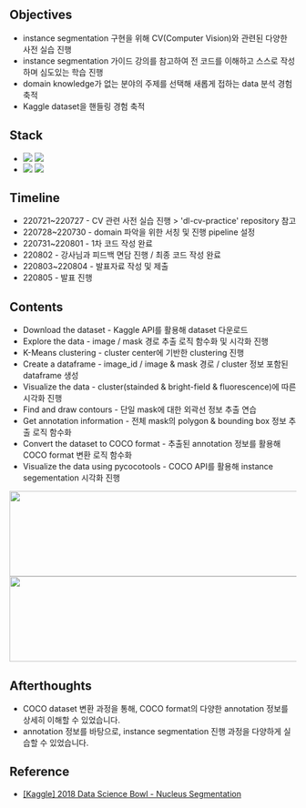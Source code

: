 ####
## Objectives
- instance segmentation 구현을 위해 CV(Computer Vision)와 관련된 다양한 사전 실습 진행
- instance segmentation 가이드 강의를 참고하여 전 코드를 이해하고 스스로 작성하며 심도있는 학습 진행
- domain knowledge가 없는 분야의 주제를 선택해 새롭게 접하는 data 분석 경험 축적
- Kaggle dataset을 핸들링 경험 축적
####
## Stack
-
    <div align="left"><img src="https://img.shields.io/badge/[ Python ]-NumPy / pandas / matplotlib / sklearn / cv2-4479A1"/>
    <img src="https://img.shields.io/badge/[ Computer vision ]-TensorFlow / OpenCV-FF6600"/>

-
    <div align="left"><img src="https://img.shields.io/badge/[ API ]-pycocotools-428813"/>
    <img src="https://img.shields.io/badge/[ Algorithm ]-K--Means Clustering-428813"/><br> 
####
## Timeline
- 220721~220727 - CV 관련 사전 실습 진행 > 'dl-cv-practice' repository 참고
- 220728~220730 - domain 파악을 위한 서칭 및 진행 pipeline 설정
- 220731~220801 - 1차 코드 작성 완료
- 220802 - 강사님과 피드백 면담 진행 / 최종 코드 작성 완료
- 220803~220804 - 발표자료 작성 및 제출
- 220805 - 발표 진행
####
## Contents
- Download the dataset - Kaggle API를 활용해 dataset 다운로드
- Explore the data - image / mask 경로 추출 로직 함수화 및 시각화 진행
- K-Means clustering - cluster center에 기반한 clustering 진행
- Create a dataframe - image_id / image & mask 경로 / cluster 정보 포함된 dataframe 생성
- Visualize the data - cluster(stainded & bright-field & fluorescence)에 따른 시각화 진행
- Find and draw contours - 단일 mask에 대한 외곽선 정보 추출 연습
- Get annotation information - 전체 mask의 polygon & bounding box 정보 추출 로직 함수화
- Convert the dataset to COCO format - 추출된 annotation 정보를 활용해 COCO format 변환 로직 함수화
- Visualize the data using pycocotools - COCO API를 활용해 instance segementation 시각화 진행
<img src="https://user-images.githubusercontent.com/109773795/183776882-572ee620-287c-4867-8b63-01ac0c32370c.png" width="950" height="150"/>
<img src="https://user-images.githubusercontent.com/109773795/183776651-838bf36e-336c-4bb2-86e0-2031f8f1a663.png" width="950" height="150"/>

####
## Afterthoughts
- COCO dataset 변환 과정을 통해, COCO format의 다양한 annotation 정보를 상세히 이해할 수 있었습니다.
- annotation 정보를 바탕으로, instance segmentation 진행 과정을 다양하게 실습할 수 있었습니다.
####
## Reference
- [[Kaggle] 2018 Data Science Bowl - Nucleus Segmentation](https://www.kaggle.com/competitions/data-science-bowl-2018)
####
